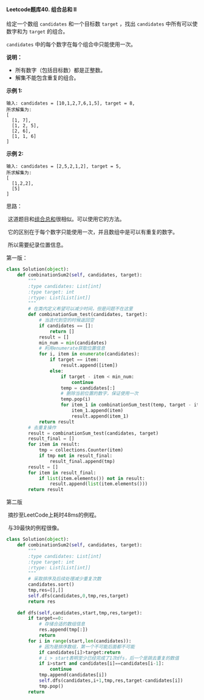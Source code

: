 #### Leetcode题库40. 组合总和 II

给定一个数组 `candidates` 和一个目标数 `target` ，找出 `candidates` 中所有可以使数字和为 `target` 的组合。

`candidates` 中的每个数字在每个组合中只能使用一次。

**说明：**

- 所有数字（包括目标数）都是正整数。
- 解集不能包含重复的组合。 

**示例 1:**

```
输入: candidates = [10,1,2,7,6,1,5], target = 8,
所求解集为:
[
  [1, 7],
  [1, 2, 5],
  [2, 6],
  [1, 1, 6]
]
```

**示例 2:**

```
输入: candidates = [2,5,2,1,2], target = 5,
所求解集为:
[
  [1,2,2],
  [5]
]
```

思路：

​	这道题目和[组合总和](https://leetcode-cn.com/problems/combination-sum)很相似。可以使用它的方法。

​	它的区别在于每个数字只能使用一次，并且数组中是可以有重复的数字。

​	所以需要纪录位置信息。

第一版：

```python
class Solution(object):
    def combinationSum2(self, candidates, target):
        """
        :type candidates: List[int]
        :type target: int
        :rtype: List[List[int]]
        """
        # 在类内定义希望可以减少时间，但是问题不在这里
        def combinationSum_test(candidates, target):
            # 当迭代到空的时候返回空
            if candidates == []:
                return []
            result = []
            min_num = min(candidates)
            # 利用enumerate获取位置信息
            for i, item in enumerate(candidates):
                if target == item:
                    result.append([item])
                else:
                    if target - item < min_num:
                        continue
                    temp = candidates[:]
                    # 删除当前位置的数字，保证使用一次
                    temp.pop(i)
                    for item_1 in combinationSum_test(temp, target - item):
                        item_1.append(item)
                        result.append(item_1)
            return result
		# 去重复操作
        result = combinationSum_test(candidates, target)
        result_final = []
        for item in result:
            tmp = collections.Counter(item)
            if tmp not in result_final:
                result_final.append(tmp)
        result = []
        for item in result_final:
            if list(item.elements()) not in result:
                result.append(list(item.elements()))
        return result
```

第二版

​	摘抄至LeetCode上耗时48ms的例程。

​	与39最快的例程很像。

```python
class Solution(object):
    def combinationSum2(self, candidates, target):
        """
        :type candidates: List[int]
        :type target: int
        :rtype: List[List[int]]
        """
        # 采取排序及后续处理减少重复次数
        candidates.sort()
        tmp,res=[],[]
        self.dfs(candidates,0,tmp,res,target)
        return res
    
    def dfs(self,candidates,start,tmp,res,target):
        if target==0:
            # 存储合适的数组信息
            res.append(tmp[:])
            return
        for i in range(start,len(candidates)):
            # 因为是排序数组，第一个不可能后面都不可能
            if candidates[i]>target:return
            # i > start表明至少已经完成了1次dfs，后一个是跳去重复的数值
            if i>start and candidates[i]==candidates[i-1]:
                continue
            tmp.append(candidates[i])
            self.dfs(candidates,i+1,tmp,res,target-candidates[i])
            tmp.pop()
        return
```

